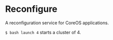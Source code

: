 # Reconfigure

A reconfiguration service for CoreOS applications.

`$ bash launch 4` starts a cluster of 4.
